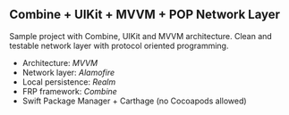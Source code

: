 ## Combine + UIKit + MVVM + POP Network Layer

Sample project with Combine, UIKit and MVVM architecture. Clean and testable network layer with protocol oriented programming.

+ Architecture: *MVVM*
+ Network layer: *Alamofire* 
+ Local persistence: *Realm*
+ FRP framework: *Combine*
+ Swift Package Manager + Carthage (no Cocoapods allowed)
